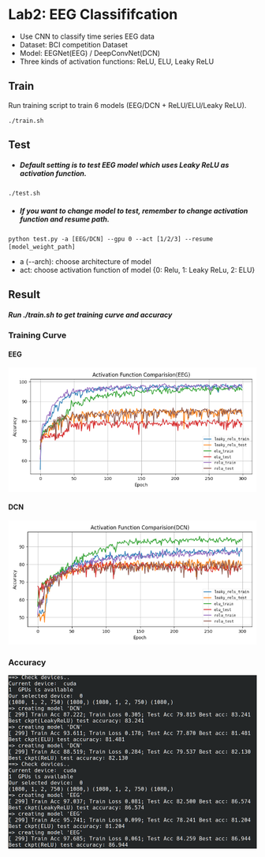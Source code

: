 # Lab2: EEG Classififcation
- Use CNN to classify time series EEG data
- Dataset: BCI competition Dataset
- Model: EEGNet(EEG) / DeepConvNet(DCN)
- Three kinds of activation functions: ReLU, ELU, Leaky ReLU

## Train
Run training script to train 6 models (EEG/DCN + ReLU/ELU/Leaky ReLU).
```
./train.sh
```

## Test
- #####  Default setting is to test EEG model which uses Leaky ReLU as activation function.
```
./test.sh
```
- ##### If you want to change model to test, remember to change activation function and resume path.
```
python test.py -a [EEG/DCN] --gpu 0 --act [1/2/3] --resume [model_weight_path]
```
- a (--arch): choose architecture of model
- act: choose activation function of model {0: Relu, 1: Leaky ReLu, 2: ELU}

## Result
##### Run ./train.sh to get training curve and accuracy
### Training Curve
#### EEG
![](./figure/EEG_curve.png)
#### DCN
![](./figure/DCN_curve.png)
### Accuracy
![](./figure/acc.png)


